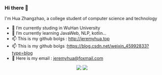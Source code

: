 ### Hi there 👋

I'm Hua Zhangzhao, a college student of computer science and technology

- 🔭 I’m currently studing in WuHan University
- 🌱 I’m currently learning JavaWeb, NLP, kotlin...
- 📫 This is my github bolgs  : http://jeremyhua.top
- 📫 This is my github bolgs  :https://blog.csdn.net/weixin_45992833?type=blog
- 💬 Here is my email : jeremyhua@foxmail.com

<p align = "center">
  <img src = "https://github-readme-stats.vercel.app/api?username=jeremyhua1931&count_private=true&repo=github-readme-stats&hide=prs">
  <img src="https://github-readme-stats.vercel.app/api/top-langs/?username=jeremyhua1931&layout=compact&repo=github-readme-stats&count_private=true")
</p>

<!--
**jeremyHua1931/jeremyhua1931** is a ✨ _special_ ✨ repository because its `README.md` (this file) appears on your GitHub profile.

Here are some ideas to get you started:

- 🔭 I’m currently working on ...
- 🌱 I’m currently learning ...
- 👯 I’m looking to collaborate on ...
- 🤔 I’m looking for help with ...
- 💬 Ask me about ...
- 📫 How to reach me: ...
- 😄 Pronouns: ...
- ⚡ Fun fact: ...
-->
